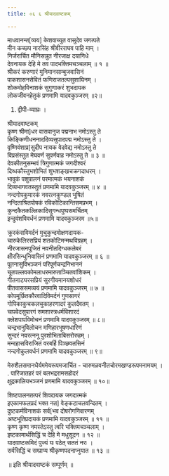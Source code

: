 ```yaml
---
title: ०६ ६ श्रीयादवाष्टकम्

---
```

 माधवानन्त[व्यय] केशवाच्युत वासुदेव जगत्पते  
मीन कच्छप नारसिंह श्रीवीरराघव पाहि माम् ।  
निर्जरार्चित मौनिसन्नुत नीरजाक्ष दयानिधे  
देवनायक देहि मे तव पादभक्तिमचञ्चलाम् ॥ १ ॥  
श्रीकरं करुणारं मुनिमानसाम्बुजवासिनं  
पाकशासनसेवितं फणिराजतल्पसुशायिनम् ।  
शोकमोहविनाशकं सुगुणाकरं शुभदायक  
लोकजीवनहेतुकं प्रणमामि यादवकुञ्जरम् ॥२॥  

1. द्वीपी-व्याघ्रः ।  

श्रीयादवाष्टकम्  
कृष्ण श्रीमा]धर वासवानुज पद्मनाभ नमोऽस्तु ते  
किङ्किणीधननाददिव्यसुपादपद्म नमोऽस्तु ते ।  
वृष्णिवंशाप्र[सुदीप नायक वेदवेद्य नमोऽस्तु ते  
विप्रसंस्तुत मेघवर्ण सुपर्णवाह नमोऽस्तु ते ॥ ३ ॥  
देवकीतनुसम्भवं त्रिगुणात्मकं जगदीश्वरं  
दिव्धकौस्तुभशोभितं शुभशङ्खचक्रगदाधरम् ।  
भावुकं पशुपालनं परमात्मकं भयनाशकं  
दिव्यभागवतस्तुतं प्रणमामि यादवकुञ्जरम् ॥ ४ ॥  
नन्दगोपकुमारकं नवरत्नकुण्डल भूषितं  
नन्दिताश्रितपोषकं रविकोटिकान्तिसमप्रभम् ।  
कुन्दकैतकल्लिकादिसुगन्धपुष्पसमर्चितम्  
इन्दुवंशविवर्धनं प्रणमामि यादवकुञ्जरम ॥५॥  

क्रूरकंसविमर्दनं मुचुकुन्दमोक्षणदायक-  
चारुकेलिरसप्रियं शतकोटिमन्मथविग्रहम् ।  
नीरजासनपूजितं नवनीतदिग्धकलेबरं  
क्षीरसिन्धुनिवासिनं प्रणमामि यादवकुञ्जरम् ॥ ६ ॥  
पूतनासुविभञ्जनं परिपूर्णचन्द्रनिभाननं  
चूतपल्लवकोमलाधरमारुताञ्चितवांशिकम् ।  
गीतनाट्यरसप्रियं सुरगीयमानयशोधरं  
पीतवाससमव्ययं प्रणमामि यादवकुञ्जरम् ॥ ७ ॥  
कोपमूर्छितकौरवादिविमर्दनं गुणसागरं  
गोपिकाकुचकलचुकाहरणादरं कुलदैवतम् ।  
चापवेदसुपारगं समशास्त्रधर्मविशारदं  
क्लेशपापविमोचनं प्रणमामि यादवकुञ्जरम् ॥ ८॥  
चन्द्रभानुविलोचन मणिहारभूषणधारिणं  
सुन्दरं नवरत्ननू पुरशोभिताबिसरोरुहम् ।  
मन्दहासविराजितं वरबर्हि पिञ्छवतसिनं  
नन्दगोकुलवर्धनं प्रणमामि यादवकुञ्जरम् ॥ ९॥  

मेरुशैलसमानधैर्यममेयरूपमजार्चित - चारुमन्नवनीतचोरमखण्डरूपमनामयम् ।  
. पारिजातहरं परं बलभद्ररामसहोदरं  
क्षुद्रकालियभञ्जनं प्रणमामि यादवकुञ्जरम् ॥ १०॥  

शिष्टपालनतत्परं शिवदायक जगदात्मकं  
इएकामफलप्रदं भक्त नत] वेङ्कटाचलवन्दितम् ।  
दुष्टकर्मविनाशकं सर्व[भव दोषरोगनिवारणम्  
अष्टभूतिप्रदायकं प्रणमामि यादवकुञ्जरम् ॥ ११ ॥  
कृष्ण कृष्ण नमस्तेऽस्तु त्वरि भक्तिमचञ्चलाम् ।  
इष्टकामार्थसिद्धिं च देहि मे मधुसूदन ॥ १२ ॥  
यादवाष्टकमिदं पुज्यं यः पठेत् सततं नरः ।  
सर्वसिद्धिं च सम्प्राप्य श्रीकृष्णपदनाप्नुयात ॥ १३ ॥  

॥ इति श्रीयादवाष्टकं सम्पूर्णम् ॥  